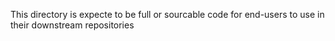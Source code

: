 This directory is expecte to be full or sourcable code for end-users to use in their downstream repositories
